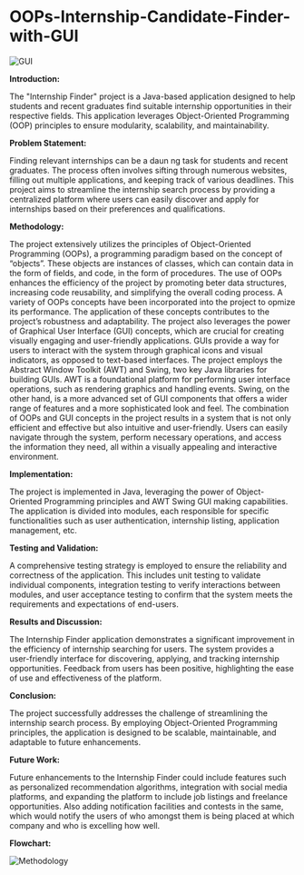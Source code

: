 # OOPs-Internship-Candidate-Finder-with-GUI

![GUI](https://github.com/user-attachments/assets/cdd5117b-1001-40c1-bd94-6f9a09442dfe)

**Introduction:** 

The "Internship Finder" project is a Java-based application designed to help students and recent graduates find suitable internship opportunities in their respective fields. This application leverages Object-Oriented Programming (OOP) principles to ensure modularity, scalability, and maintainability. 

**Problem Statement:** 

Finding relevant internships can be a daun ng task for students and recent graduates. The process often involves sifting through numerous websites, filling out multiple applications, and keeping track of various deadlines. This project aims to streamline the internship search process by providing a centralized platform where users can easily discover and apply for internships based on their preferences and qualifications. 

**Methodology:**

The project extensively utilizes the principles of Object-Oriented Programming (OOPs), a programming paradigm based on the concept of “objects”. These objects are instances of classes, which can contain data in the form of fields, and code, in the form of procedures. The use of OOPs enhances the efficiency of the project by promoting beter data structures, increasing code reusability, and simplifying the overall coding process. A variety of OOPs concepts have been incorporated into the project to opmize its performance. The application of these concepts contributes to the project’s robustness and adaptability. The project also leverages the power of Graphical User Interface (GUI) concepts, which are crucial for creating visually engaging and user-friendly applications. GUIs provide a way for users to interact with the system through graphical icons and visual indicators, as opposed to text-based interfaces. The project employs the Abstract Window Toolkit (AWT) and Swing, two key Java libraries for building GUIs. AWT is a foundational platform for performing user interface operations, such as rendering graphics and handling events. Swing, on the other hand, is a more advanced set of GUI components that offers a wider range of features and a more sophisticated look and feel. The combination of OOPs and GUI concepts in the project results in a system that is not only efficient and effective but also intuitive and user-friendly. Users can easily navigate through the system, perform necessary operations, and access the information they need, all within a visually appealing and interactive environment.

**Implementation:**

The project is implemented in Java, leveraging the power of Object-Oriented Programming principles and AWT Swing GUI making capabilities. The application is divided into modules, each responsible for specific functionalities such as user authentication, internship listing, application management, etc. 

**Testing and Validation:**

A comprehensive testing strategy is employed to ensure the reliability and correctness of the application. This includes unit testing to validate individual components, integration testing to verify interactions between modules, and user acceptance testing to confirm that the system meets the requirements and expectations of end-users. 

**Results and Discussion:**

The Internship Finder application demonstrates a significant improvement in the efficiency of internship searching for users. The system provides a user-friendly interface for discovering, applying, and tracking internship opportunities. Feedback from users has been positive, highlighting the ease of use and effectiveness of the platform. 

**Conclusion:**

The project successfully addresses the challenge of streamlining the internship search process. By employing Object-Oriented Programming principles, the application is designed to be scalable, maintainable, and adaptable to future enhancements. 

**Future Work:** 

Future enhancements to the Internship Finder could include features such as personalized recommendation algorithms, integration with social media platforms, and expanding the platform to include job listings and freelance opportunities. Also adding notification facilities and contests in the same, which would notify the users of who amongst them is being placed at which company and who is excelling how well.

**Flowchart:**

![Methodology](https://github.com/user-attachments/assets/75775f3e-ebe3-4b29-b672-bc483715403d)

